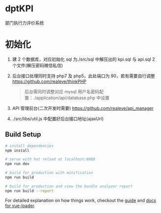# dptKPI

部门执行力评价系统

# 初始化

1.  建 2 个数据库，对应初始化 sql 为./src/sql 中解压出的 kpi.sql 与 api.sql 2 个文件(解压密码微信私信)
2.  后台接口处理同时支持 php7 及 php5，此处端口为 90，若有需要自行调整 https://github.com/realeve/thinkPHP

    > 后台需同时调整对应 mysql 用户名密码配置：./application/api/database.php 中设置

3.  API 管理前台(二次开发时需要) https://github.com/realeve/api_manager
4.  ./src/libs/util.js 中配置好后台接口地址(ajaxUrl)

## Build Setup

```bash
# install dependencies
npm install

# serve with hot reload at localhost:8080
npm run dev

# build for production with minification
npm run build

# build for production and view the bundle analyzer report
npm run build --report
```

For detailed explanation on how things work, checkout the [guide](http://vuejs-templates.github.io/webpack/) and [docs for vue-loader](http://vuejs.github.io/vue-loader).
